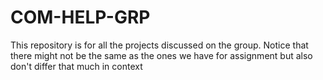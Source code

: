 # COM-HELP-GRP
This repository is for all the projects discussed on the group. Notice that there might not be the same as the ones we have for assignment but also don't differ that much in context

